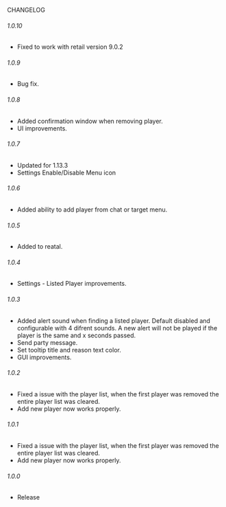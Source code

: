 CHANGELOG

###### 1.0.10
- Fixed to work with retail version 9.0.2

###### 1.0.9
- Bug fix.

###### 1.0.8
- Added confirmation window when removing player.
- UI improvements.

###### 1.0.7
- Updated for 1.13.3
- Settings Enable/Disable Menu icon

###### 1.0.6
- Added ability to add player from chat or target menu.

###### 1.0.5
- Added to reatal.

###### 1.0.4
- Settings - Listed Player improvements.

###### 1.0.3
- Added alert sound when finding a listed player. Default disabled and configurable with 4 difrent sounds. A new alert will not be played if the player is the same and x seconds passed.
- Send party message.
- Set tooltip title and reason text color.
- GUI improvements.

###### 1.0.2
- Fixed a issue with the player list, when the first player was removed the entire player list was cleared.
- Add new player now works properly.

###### 1.0.1
- Fixed a issue with the player list, when the first player was removed the entire player list was cleared.
- Add new player now works properly.

###### 1.0.0 
- Release
